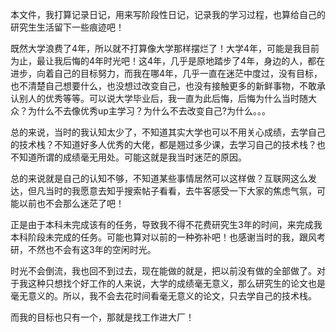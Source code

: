 本文件，我打算记录日记，用来写阶段性日记，记录我的学习过程，也算给自己的研究生生活留下一些痕迹吧！

既然大学浪费了4年，所以就不打算像大学那样摆烂了！大学4年，可能是我目前为止，最让我后悔的4年时光吧！这4年，几乎是原地踏步了4年，身边的人，都在进步，向着自己的目标努力，而我在哪4年，几乎一直在迷茫中度过，没有目标，也不清楚自己想要什么，也没想过改变自己，也没有接触更多的新鲜事物，不敢承认别人的优秀等等。可以说大学毕业后，我一直为此后悔，后悔为什么当时随大众？为什么不去像优秀up主学习？为什么不去改变自己?为什么。。。

总的来说，当时的我认知太少了，不知道其实大学也可以不用关心成绩，去学自己的技术栈？不知道好多人优秀的大佬，都是翘过多少课，去学习自己的技术栈？也不知道所谓的成绩毫无用处。可能这就是我当时迷茫的原因。

总的来说就是自己的认知不够，不知道某些事情居然可以这样做？互联网这么发达，但凡当时的我愿意去知乎搜索帖子看看，去牛客感受一下大家的焦虑气氛，可能以前也不会那么迷茫了吧！

正是由于本科未完成该有的任务，导致我不得不花费研究生3年的时间，来完成我本科阶段未完成的任务。可能也算对以前的一种弥补吧！也感谢当时的我，跟风考研，不然也不会有这3年的空闲时光。

时光不会倒流，我也回不到过去，现在能做的就是，把以前没有做的全部做了。对于我这种只想找个好工作的人来说，大学的成绩毫无意义，那么研究生的论文也是毫无意义的。所以，我不会去花时间看毫无意义的论文，只去学自己的技术栈。

而我的目标也只有一个，那就是找工作进大厂！

